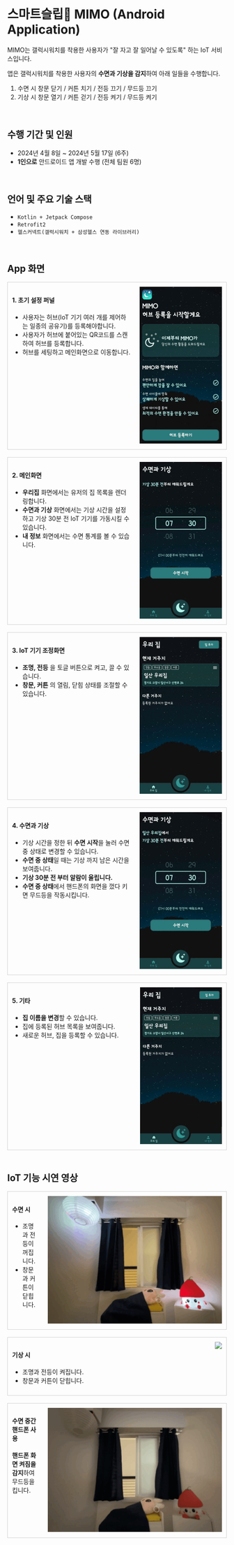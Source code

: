 # 스마트슬립🌙 MIMO (Android Application)

MIMO는 갤럭시워치를 착용한 사용자가 "잘 자고 잘 일어날 수 있도록" 하는 IoT 서비스입니다.

앱은 갤럭시워치를 착용한 사용자의 **수면과 기상을 감지**하여 아래 일들을 수행합니다.

1. 수면 시 창문 닫기 / 커튼 치기 / 전등 끄기 / 무드등 끄기
2. 기상 시 창문 열기 / 커튼 걷기 / 전등 켜기 / 무드등 켜기

</br>

## 수행 기간 및 인원

- 2024년 4월 8일 ~ 2024년 5월 17일 (6주)
- **1인으로** 안드로이드 앱 개발 수행 (전체 팀원 6명)

</br>

## 언어 및 주요 기술 스택

- `Kotlin + Jetpack Compose`
- `Retrofit2`
- `헬스커넥트(갤럭시워치 + 삼성헬스 연동 라이브러리)`

</br>

## App 화면

<div style="display:flex; gap: 20px; padding:10px; border:1px solid lightgray">
  <div style="flex:1">
    <h4>1. 초기 설정 퍼널</h4>
    <ul>
      <li>
        사용자는 허브(IoT 기기 여러 개를 제어하는 일종의 공유기)를 등록해야합니다.
      </li>
      <li>
        사용자가 허브에 붙어있는 QR코드를 스캔하여 허브를 등록합니다.
      </li>
      <li>
        허브를 세팅하고 메인화면으로 이동합니다.
      </li>
    </ul>
  </div>
  <div>
    <div>
      <img src="./docs/fs_funnels.gif" alt="초기 설정" />
    </div>
  </div>
</div>

</br>

<div style="display:flex; gap: 20px; padding:10px; border:1px solid lightgray">
  <div style="flex:1">
    <h4>2. 메인화면</h4>
    <ul>
      <li>
        <b>우리집</b> 화면에서는 유저의 집 목록을 렌더링합니다.
      </li>
      <li>
        <b>수면과 기상</b> 화면에서는 기상 시간을 설정하고 기상 30분 전 IoT 기기를 가동시킬 수 있습니다.
      </li>
      <li>
        <b>내 정보</b> 화면에서는 수면 통계를 볼 수 있습니다.
      </li>
    </ul>
  </div>
  <div>
    <div>
      <img src="./docs/mains.gif" alt="메인화면" />
    </div>
  </div>
</div>

</br>

<div style="display:flex; gap: 20px; padding:10px; border:1px solid lightgray">
  <div style="flex:1">
    <h4>3. IoT 기기 조정화면</h4>
    <ul>
      <li>
        <b>조명, 전등</b> 을 토글 버튼으로 켜고, 끌 수 있습니다.
      </li>
      <li>
        <b>창문, 커튼</b> 의 열림, 닫힘 상태를 조절할 수 있습니다.
      </li>
    </ul>
  </div>
  <div>
    <img src="./docs/controls.gif" alt="기기 조정 화면" />
  </div>
</div>

</br>

<div style="display:flex; gap: 20px; padding:10px; border:1px solid lightgray">
  <div style="flex:1">
    <h4>4. 수면과 기상</h4>
    <ul>
      <li>
        기상 시간을 정한 뒤 <b>수면 시작</b>을 눌러 수면 중 상태로 변경할 수 있습니다.
      </li>
      <li>
        <b>수면 중 상태</b>일 때는 기상 까지 남은 시간을 보여줍니다.
      </li>
      <li>
        <b>기상 30분 전 부터 알람이 울립니다.</b>
      </li>
      <li>
        <b>수면 중 상태</b>에서 핸드폰의 화면을 껐다 키면 무드등을 작동시킵니다.
      </li>
    </ul>
  </div>
  <div>
    <img src="./docs/sleeps.gif" alt="수면 설정 화면" />
  </div>
</div>

</br>

<div style="display:flex; gap: 20px; padding:10px; border:1px solid lightgray">
  <div style="flex:1">
    <h4>5. 기타</h4>
    <ul>
      <li>
        <b>집 이름을 변경</b>할 수 있습니다.
      </li>
      <li>
        집에 등록된 허브 목록을 보여줍니다.
      </li>
      <li>
        새로운 허브, 집을 등록할 수 있습니다.
      </li>
    </ul>
  </div>
  <div>
    <img src="./docs/details.gif" alt="집, 허브" />
  </div>
</div>

</br>

## IoT 기능 시연 영상

<div style="display:flex; gap: 20px; padding:10px; border:1px solid lightgray">
  <div style="flex:1">
    <h4>수면 시</h4>
    <ul>
      <li>
        조명과 전등이 꺼집니다.
      </li>
      <li>
        창문과 커튼이 닫힙니다.
      </li>
    </ul>
  </div>
  <div>
    <img width="400px" src="./docs/Demonstration_video_sleeping.gif" />
  </div>
</div>

</br>

<div style="display:flex; gap: 20px; padding:10px; border:1px solid lightgray">
  <div style="flex:1">
    <h4>기상 시</h4>
    <ul>
      <li>
        조명과 전등이 켜집니다.
      </li>
      <li>
        창문과 커튼이 닫힙니다.
      </li>
    </ul>
  </div>
  <div>
    <img width="400px" src="./docs/Demonstration_video_waking_up.gif" />
  </div>
</div>

</br>

<div style="display:flex; gap: 20px; padding:10px; border:1px solid lightgray">
  <div style="flex:1">
    <h4>수면 중간 핸드폰 사용</h4>
    <b>핸드폰 화면 켜짐을 감지</b>하여 무드등을 킵니다. 
  </div>
  <div>
    <img width="400px" src="./docs/Demonstration_video_using_phone.gif" />
  </div>
</div>
